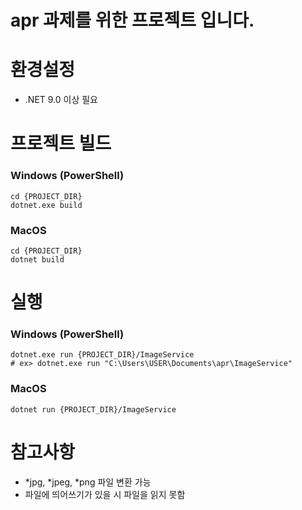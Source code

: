 # apr 과제를 위한 프로젝트 입니다.

# 환경설정
- .NET 9.0 이상 필요

# 프로젝트 빌드
### Windows (PowerShell)
```
cd {PROJECT_DIR}
dotnet.exe build
```
### MacOS
```
cd {PROJECT_DIR}
dotnet build
```

# 실행
### Windows (PowerShell)
```
dotnet.exe run {PROJECT_DIR}/ImageService
# ex> dotnet.exe run "C:\Users\USER\Documents\apr\ImageService"
```
### MacOS
```
dotnet run {PROJECT_DIR}/ImageService
```

# 참고사항
- *jpg, *jpeg, *png 파일 변환 가능
- 파일에 띄어쓰기가 있을 시 파일을 읽지 못함
